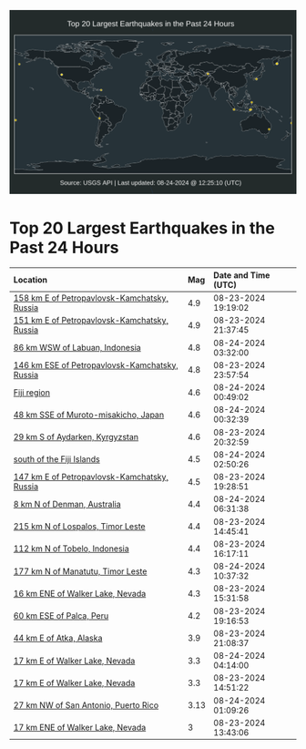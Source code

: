 ![Map](./map.png)

# Top 20 Largest Earthquakes in the Past 24 Hours

| Location | Mag | Date and Time (UTC) |
|:---|:---|:---|
| [158 km E of Petropavlovsk-Kamchatsky, Russia](https://earthquake.usgs.gov/earthquakes/eventpage/us7000n92n) | 4.9 | 08-23-2024 19:19:02 |
| [151 km E of Petropavlovsk-Kamchatsky, Russia](https://earthquake.usgs.gov/earthquakes/eventpage/us7000n93q) | 4.9 | 08-23-2024 21:37:45 |
| [86 km WSW of Labuan, Indonesia](https://earthquake.usgs.gov/earthquakes/eventpage/us7000n94y) | 4.8 | 08-24-2024 03:32:00 |
| [146 km ESE of Petropavlovsk-Kamchatsky, Russia](https://earthquake.usgs.gov/earthquakes/eventpage/us7000n947) | 4.8 | 08-23-2024 23:57:54 |
| [Fiji region](https://earthquake.usgs.gov/earthquakes/eventpage/us7000n94f) | 4.6 | 08-24-2024 00:49:02 |
| [48 km SSE of Muroto-misakicho, Japan](https://earthquake.usgs.gov/earthquakes/eventpage/us7000n94d) | 4.6 | 08-24-2024 00:32:39 |
| [29 km S of Aydarken, Kyrgyzstan](https://earthquake.usgs.gov/earthquakes/eventpage/us7000n93c) | 4.6 | 08-23-2024 20:32:59 |
| [south of the Fiji Islands](https://earthquake.usgs.gov/earthquakes/eventpage/us7000n94v) | 4.5 | 08-24-2024 02:50:26 |
| [147 km E of Petropavlovsk-Kamchatsky, Russia](https://earthquake.usgs.gov/earthquakes/eventpage/us7000n92r) | 4.5 | 08-23-2024 19:28:51 |
| [8 km N of Denman, Australia](https://earthquake.usgs.gov/earthquakes/eventpage/us7000n95k) | 4.4 | 08-24-2024 06:31:38 |
| [215 km N of Lospalos, Timor Leste](https://earthquake.usgs.gov/earthquakes/eventpage/us7000n8zs) | 4.4 | 08-23-2024 14:45:41 |
| [112 km N of Tobelo, Indonesia](https://earthquake.usgs.gov/earthquakes/eventpage/us7000n91d) | 4.4 | 08-23-2024 16:17:11 |
| [177 km N of Manatutu, Timor Leste](https://earthquake.usgs.gov/earthquakes/eventpage/us7000n969) | 4.3 | 08-24-2024 10:37:32 |
| [16 km ENE of Walker Lake, Nevada](https://earthquake.usgs.gov/earthquakes/eventpage/nn00882856) | 4.3 | 08-23-2024 15:31:58 |
| [60 km ESE of Palca, Peru](https://earthquake.usgs.gov/earthquakes/eventpage/us7000n92l) | 4.2 | 08-23-2024 19:16:53 |
| [44 km E of Atka, Alaska](https://earthquake.usgs.gov/earthquakes/eventpage/us7000n93k) | 3.9 | 08-23-2024 21:08:37 |
| [17 km E of Walker Lake, Nevada](https://earthquake.usgs.gov/earthquakes/eventpage/nn00882900) | 3.3 | 08-24-2024 04:14:00 |
| [17 km E of Walker Lake, Nevada](https://earthquake.usgs.gov/earthquakes/eventpage/nn00882850) | 3.3 | 08-23-2024 14:51:22 |
| [27 km NW of San Antonio, Puerto Rico](https://earthquake.usgs.gov/earthquakes/eventpage/pr71458118) | 3.13 | 08-24-2024 01:09:26 |
| [17 km ENE of Walker Lake, Nevada](https://earthquake.usgs.gov/earthquakes/eventpage/nn00882840) | 3 | 08-23-2024 13:43:06 |
